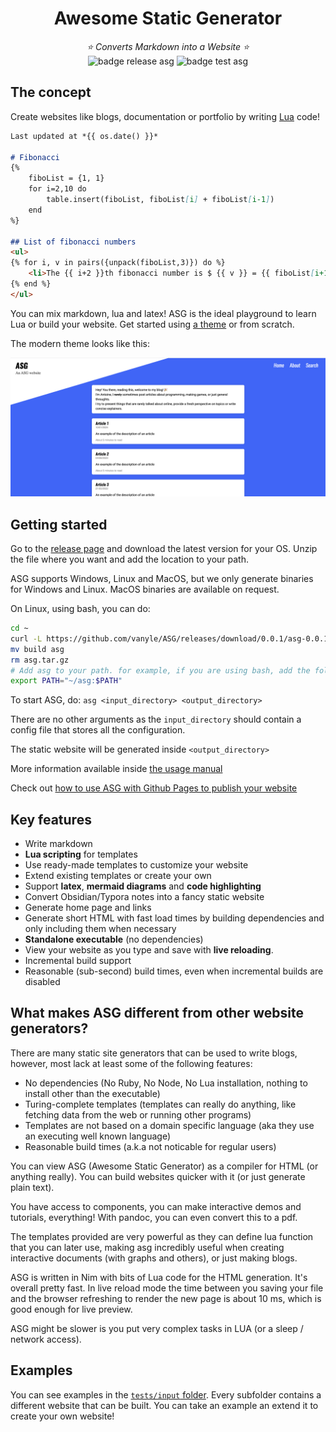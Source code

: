 <div align="center">
    <h1>Awesome Static Generator</h1>
    <em>⭐ Converts Markdown into a Website ⭐</em>
    <div>
    <img alt="badge release asg" src="https://github.com/vanyle/asg/actions/workflows/release.yml/badge.svg"/>
    <img alt="badge test asg" src="https://github.com/vanyle/asg/actions/workflows/test.yml/badge.svg"/>
    </div>
</div>

## The concept

Create websites like blogs, documentation or portfolio by writing [Lua](https://www.lua.org/) code!

```md
Last updated at *{{ os.date() }}*

# Fibonacci
{%
	fiboList = {1, 1}
    for i=2,10 do
        table.insert(fiboList, fiboList[i] + fiboList[i-1])
    end
%}

## List of fibonacci numbers
<ul>
{% for i, v in pairs({unpack(fiboList,3)}) do %}
	<li>The {{ i+2 }}th fibonacci number is $ {{ v }} = {{ fiboList[i+1] }} + {{ fiboList[i]}} $.</li>
{% end %}
</ul>
```

You can mix markdown, lua and latex! ASG is the ideal playground to learn Lua or build your website.
Get started using [a theme](./assets/themes/) or from scratch.

The modern theme looks like this:

![modern theme](./docs/modern_theme.png)

## Getting started

Go to the [release page](https://github.com/vanyle/ASG/releases) and download the latest version for your OS.
Unzip the file where you want and add the location to your path.

ASG supports Windows, Linux and MacOS, but we only generate binaries for Windows and Linux. MacOS binaries are available on request.

On Linux, using bash, you can do:
```bash
cd ~
curl -L https://github.com/vanyle/ASG/releases/download/0.0.1/asg-0.0.1-linux-amd64.tar.gz > asg.tar.gz && tar xzf asg.tar.gz
mv build asg
rm asg.tar.gz
# Add asg to your path. for example, if you are using bash, add the following to your .bashrc
export PATH="~/asg:$PATH"
```

To start ASG, do: `asg <input_directory> <output_directory>`

There are no other arguments as the `input_directory` should contain a config file that stores all the configuration.

The static website will be generated inside `<output_directory>`

More information available inside [the usage manual](./docs/usage.md)

Check out [how to use ASG with Github Pages to publish your website](./docs/github.md)

## Key features

- Write markdown
- **Lua scripting** for templates
- Use ready-made templates to customize your website
- Extend existing templates or create your own
- Support **latex**, **mermaid diagrams** and **code highlighting**
- Convert Obsidian/Typora notes into a fancy static website
- Generate home page and links
- Generate short HTML with fast load times by building dependencies and only including them when necessary
- **Standalone executable** (no dependencies)
- View your website as you type and save with **live reloading**.
- Incremental build support
- Reasonable (sub-second) build times, even when incremental builds are disabled

## What makes ASG different from other website generators?

There are many static site generators that can be used to write blogs, however, most lack at least some of the following features:

- No dependencies (No Ruby, No Node, No Lua installation, nothing to install other than the executable)
- Turing-complete templates (templates can really do anything, like fetching data from the web or running other programs)
- Templates are not based on a domain specific language (aka they use an executing well known language)
- Reasonable build times (a.k.a not noticable for regular users)

You can view ASG (Awesome Static Generator) as a compiler for HTML (or anything really).
You can build websites quicker with it (or just generate plain text).

You have access to components, you can make interactive demos and tutorials, everything!
With pandoc, you can even convert this to a pdf.

The templates provided are very powerful as they can define lua function that you can later use, making asg
incredibly useful when creating interactive documents (with graphs and others), or just making blogs.

ASG is written in Nim with bits of Lua code for the HTML generation. It's overall pretty fast. In live reload mode
the time between you saving your file and the browser refreshing to render the new page is about 10 ms, which
is good enough for live preview.

ASG might be slower is you put very complex tasks in LUA (or a sleep / network access).

## Examples

You can see examples in the [`tests/input` folder](./tests/input/).
Every subfolder contains a different website that can be built.
You can take an example an extend it to create your own website!
